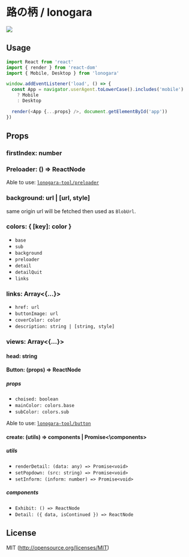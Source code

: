 # 路の柄 / lonogara

![](https://github.com/kthjm/lonogara-ikc/blob/master/src/single/rogo/opengraph.yellow.svg)

<!-- [![Build Status]()]()
[![Coverage Status]()]()

## ?catchphrase?

* **Local figures gathered**

* **ローカルの形があつまった**

* **view the local.** -->

<!-- ## Installation
```shell
yarn
``` -->

## Usage

```js
import React from 'react'
import { render } from 'react-dom'
import { Mobile, Desktop } from 'lonogara'

window.addEventListener('load', () => {
  const App = navigator.userAgent.toLowerCase().includes('mobile')
    ? Mobile
    : Desktop

  render(<App {...props} />, document.getElementById('app'))
})
```

## Props

### firstIndex: number

### Preloader: () => ReactNode

Able to use: [`lonogara-tool/preloader`](https://github.com/kthjm/lonogara-tool/tree/master/preloader)

### background: url | [url, style]

same origin url will be fetched then used as `BlobUrl`.

### colors: { [key]: color }

* `base`
* `sub`
* `background`
* `preloader`
* `detail`
* `detailQuit`
* `links`

### links: Array<{...}>

* `href: url`
* `buttonImage: url`
* `coverColor: color`
* `description: string | [string, style]`

### views: Array<{...}>

#### head: string

#### Button: (props) => ReactNode

##### props

* `choised: boolean`
* `mainColor: colors.base`
* `subColor: colors.sub`

Able to use: [`lonogara-tool/button`](https://github.com/kthjm/lonogara-tool/tree/master/button)

#### create: (utils) => components | Promise<\components>

##### utils

* `renderDetail: (data: any) => Promise<void>`
* `setPopdown: (src: string) => Promise<void>`
* `setInform: (inform: number) => Promise<void>`

##### components

* `Exhibit: () => ReactNode`
* `Detail: ({ data, isContinued }) => ReactNode`

## License

MIT (http://opensource.org/licenses/MIT)
